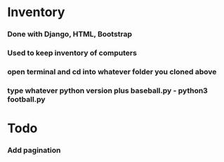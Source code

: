 # Inventory

### Done with Django, HTML, Bootstrap
### Used to keep inventory of computers
### 
### open terminal and cd into whatever folder you cloned above
### type whatever python version plus baseball.py - python3 football.py
# Todo
### Add pagination
